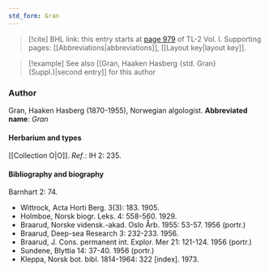 ```yaml
---
std_form: Gran
---
```


> [!cite] BHL link: this entry starts at [page 979](https://www.biodiversitylibrary.org/page/33121110) of TL-2 Vol. I.
> Supporting pages: [[Abbreviations|abbreviations]], [[Layout key|layout key]].

> [!example] See also [[Gran, Haaken Hasberg {std. Gran} (Suppl.)|second entry]] for this author

### Author

Gran, Haaken Hasberg (1870-1955), Norwegian algologist. 
**Abbreviated name**: *Gran*

#### Herbarium and types

[[Collection O|O]].
*Ref*.: IH 2: 235.

#### Bibliography and biography

Barnhart 2: 74.
- Wittrock, Acta Horti Berg. 3(3): 183. 1905.
- Holmboe, Norsk biogr. Leks. 4: 558-560. 1929.
- Braarud, Norske vidensk.-akad. Oslo Årb. 1955: 53-57. 1956 (portr.)
- Braarud, Deep-sea Research 3: 232-233. 1956.
- Braarud, J. Cons. permanent int. Explor. Mer 21: 121-124. 1956 (portr.)
- Sundene, Blyttia 14: 37-40. 1956 (portr.)
- Kleppa, Norsk bot. bibl. 1814-1964: 322 \[index\]. 1973.

